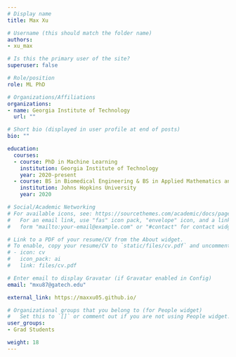 ```yaml
---
# Display name
title: Max Xu

# Username (this should match the folder name)
authors:
- xu_max

# Is this the primary user of the site?
superuser: false

# Role/position
role: ML PhD

# Organizations/Affiliations
organizations:
- name: Georgia Institute of Technology
  url: ""

# Short bio (displayed in user profile at end of posts)
bio: ""

education:
  courses:
  - course: PhD in Machine Learning
    institution: Georgia Institute of Technology
    year: 2020-present
  - course: BS in Biomedical Engineering & BS in Applied Mathematics and Statistics
    institution: Johns Hopkins University
    year: 2020

# Social/Academic Networking
# For available icons, see: https://sourcethemes.com/academic/docs/page-builder/#icons
#   For an email link, use "fas" icon pack, "envelope" icon, and a link in the
#   form "mailto:your-email@example.com" or "#contact" for contact widget.

# Link to a PDF of your resume/CV from the About widget.
# To enable, copy your resume/CV to `static/files/cv.pdf` and uncomment the lines below.
# - icon: cv
#   icon_pack: ai
#   link: files/cv.pdf

# Enter email to display Gravatar (if Gravatar enabled in Config)
email: "mxu87@gatech.edu"

external_link: https://maxxu05.github.io/

# Organizational groups that you belong to (for People widget)
#   Set this to `[]` or comment out if you are not using People widget.
user_groups:
- Grad Students

weight: 18
---
```

